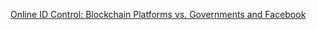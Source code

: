 [Online ID Control: Blockchain Platforms vs. Governments and Facebook](https://cointelegraph.com/news/online-id-control-blockchain-platforms-vs-governments-and-facebook)